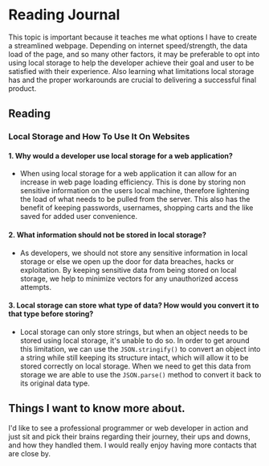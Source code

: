# Reading Journal

This topic is important because it teaches me what options I have to create a streamlined webpage. Depending on internet speed/strength, the data load of the page, and so many other factors, it may be preferable to opt into using local storage to help the developer achieve their goal and user to be satisfied with their experience. Also learning what limitations local storage has and the proper workarounds are crucial to delivering a successful final product.

## Reading

### Local Storage and How To Use It On Websites

#### 1. Why would a developer use local storage for a web application?

- When using local storage for a web application it can allow for an increase in web page loading efficiency. This is done by storing non sensitive information on the users local machine, therefore lightening the load of what needs to be pulled from the server. This also has the benefit of keeping passwords, usernames, shopping carts and the like saved for added user convenience.

#### 2. What information should not be stored in local storage?

- As developers, we should not store any sensitive information in local storage or else we open up the door for data breaches, hacks or exploitation. By keeping sensitive data from being stored on local storage, we help to minimize vectors for any unauthorized access attempts.

#### 3. Local storage can store what type of data? How would you convert it to that type before storing?

- Local storage can only store strings, but when an object needs to be stored using local storage, it's unable to do so. In order to get around this limitation, we can use the `JSON.stringify()` to convert an object into a string while still keeping its structure intact, which will allow it to be stored correctly on local storage. When we need to get this data from storage we are able to use the `JSON.parse()` method to convert it back to its original data type.

## Things I want to know more about.

I'd like to see a professional programmer or web developer in action and just sit and pick their brains regarding their journey, their ups and downs, and how they handled them. I would really enjoy having more contacts that are close by.